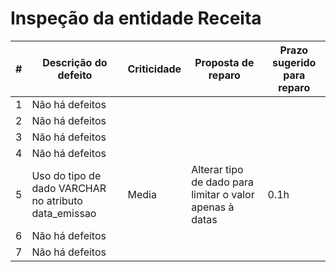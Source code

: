 # Inspeção da entidade Receita

|#|Descrição do defeito|Criticidade|Proposta de reparo|Prazo sugerido para reparo
|--|--|--|--|--|
| 1 | Não há defeitos |  |  |  |
| 2 | Não há defeitos |  |  |  |
| 3 | Não há defeitos |  |  |  |
| 4 | Não há defeitos |  |  |  |
| 5 | Uso do tipo de dado VARCHAR no atributo data_emissao | Media | Alterar tipo de dado para limitar o valor apenas à datas | 0.1h |
| 6 | Não há defeitos |  |  |  |
| 7 | Não há defeitos |  |  |  |
